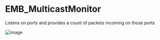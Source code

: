 # EMB_MulticastMonitor
Listens on ports and provides a count of packets incoming on those ports

![image](https://github.com/user-attachments/assets/494ea28c-637d-4715-87e1-e2139ea86fc4)



